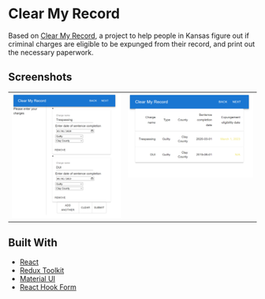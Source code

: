 # Clear My Record
Based on [Clear My Record](https://github.com/codeforkansascity/KS-CMR), a project to help people in Kansas figure out if criminal charges are eligible to be expunged from their record, and print out the necessary paperwork.
## Screenshots
<table>
  <tr>
    <td valign="top"><img src="doc/screenshot1.png"  /></td>
    <td valign="top"><img src="doc/screenshot2.png"  /></td>
  </tr>
</table>

## Built With
* [React](https://reactjs.org/docs/getting-started.html)
* [Redux Toolkit](https://redux-toolkit.js.org/introduction/getting-started)
* [Material UI](https://mui.com/material-ui/getting-started/overview/)
* [React Hook Form](https://react-hook-form.com/get-started)

